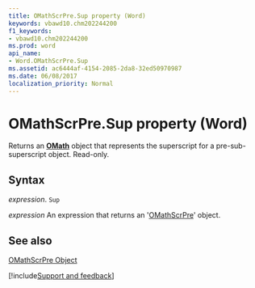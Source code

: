 ```yaml
---
title: OMathScrPre.Sup property (Word)
keywords: vbawd10.chm202244200
f1_keywords:
- vbawd10.chm202244200
ms.prod: word
api_name:
- Word.OMathScrPre.Sup
ms.assetid: ac6444af-4154-2085-2da8-32ed50970987
ms.date: 06/08/2017
localization_priority: Normal
---
```



# OMathScrPre.Sup property (Word)

Returns an  **[OMath](Word.OMath.md)** object that represents the superscript for a pre-sub-superscript object. Read-only.


## Syntax

_expression_. `Sup`

 _expression_ An expression that returns an '[OMathScrPre](Word.OMathScrPre.md)' object.


## See also


[OMathScrPre Object](Word.OMathScrPre.md)

[!include[Support and feedback](~/includes/feedback-boilerplate.md)]